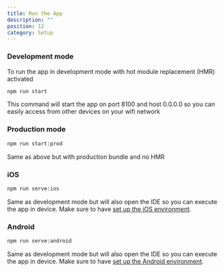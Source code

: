 ```yaml
---
title: Run the App
description: ""
position: 12
category: Setup
---
```


### Development mode

To run the app in development mode with hot module replacement (HMR) activated

```sh
npm run start
```

This command will start the app on port 8100 and host 0.0.0.0 so you can easily access from other devices on your wifi network

### Production mode

```sh
npm run start:prod
```

Same as above but with production bundle and no HMR

### iOS

```sh
npm run serve:ios
```

Same as development mode but will also open the IDE so you can execute the app in device. Make sure to have [set up the iOS environment](/guides/build-ios).

### Android

```sh
npm run serve:android
```

Same as development mode but will also open the IDE so you can execute the app in device. Make sure to have [set up the Android environment](/guides/build-android).
